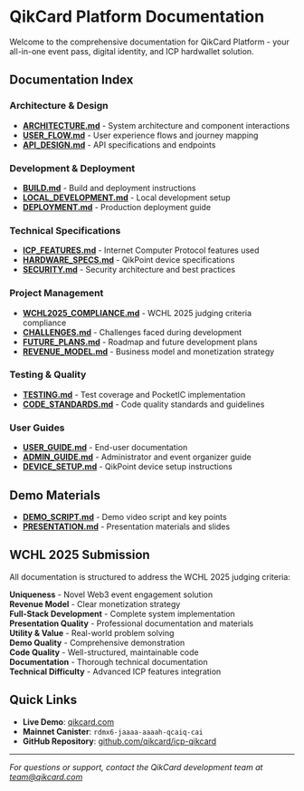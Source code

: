 # QikCard Platform Documentation

Welcome to the comprehensive documentation for QikCard Platform - your all-in-one event pass, digital identity, and ICP hardwallet solution.

## Documentation Index

### Architecture & Design
- [**ARCHITECTURE.md**](ARCHITECTURE.md) - System architecture and component interactions
- [**USER_FLOW.md**](USER_FLOW.md) - User experience flows and journey mapping
- [**API_DESIGN.md**](API_DESIGN.md) - API specifications and endpoints

### Development & Deployment
- [**BUILD.md**](BUILD.md) - Build and deployment instructions
- [**LOCAL_DEVELOPMENT.md**](LOCAL_DEVELOPMENT.md) - Local development setup
- [**DEPLOYMENT.md**](DEPLOYMENT.md) - Production deployment guide

### Technical Specifications
- [**ICP_FEATURES.md**](ICP_FEATURES.md) - Internet Computer Protocol features used
- [**HARDWARE_SPECS.md**](HARDWARE_SPECS.md) - QikPoint device specifications
- [**SECURITY.md**](SECURITY.md) - Security architecture and best practices

### Project Management
- [**WCHL2025_COMPLIANCE.md**](WCHL2025_COMPLIANCE.md) - WCHL 2025 judging criteria compliance
- [**CHALLENGES.md**](CHALLENGES.md) - Challenges faced during development
- [**FUTURE_PLANS.md**](FUTURE_PLANS.md) - Roadmap and future development plans
- [**REVENUE_MODEL.md**](REVENUE_MODEL.md) - Business model and monetization strategy

### Testing & Quality
- [**TESTING.md**](TESTING.md) - Test coverage and PocketIC implementation
- [**CODE_STANDARDS.md**](CODE_STANDARDS.md) - Code quality standards and guidelines

### User Guides
- [**USER_GUIDE.md**](USER_GUIDE.md) - End-user documentation
- [**ADMIN_GUIDE.md**](ADMIN_GUIDE.md) - Administrator and event organizer guide
- [**DEVICE_SETUP.md**](DEVICE_SETUP.md) - QikPoint device setup instructions

## Demo Materials

- [**DEMO_SCRIPT.md**](DEMO_SCRIPT.md) - Demo video script and key points
- [**PRESENTATION.md**](PRESENTATION.md) - Presentation materials and slides

## WCHL 2025 Submission

All documentation is structured to address the WCHL 2025 judging criteria:

**Uniqueness** - Novel Web3 event engagement solution  
**Revenue Model** - Clear monetization strategy  
**Full-Stack Development** - Complete system implementation  
**Presentation Quality** - Professional documentation and materials  
**Utility & Value** - Real-world problem solving  
**Demo Quality** - Comprehensive demonstration  
**Code Quality** - Well-structured, maintainable code  
**Documentation** - Thorough technical documentation  
**Technical Difficulty** - Advanced ICP features integration  

## Quick Links

- **Live Demo**: [qikcard.com](https://qikcard.com)
- **Mainnet Canister**: `rdmx6-jaaaa-aaaah-qcaiq-cai`
- **GitHub Repository**: [github.com/qikcard/icp-qikcard](https://github.com/qikcard/icp-qikcard)

---

*For questions or support, contact the QikCard development team at team@qikcard.com*
